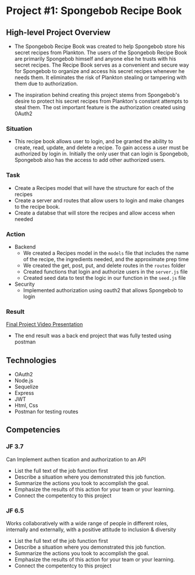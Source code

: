 # Project #1: Spongebob Recipe Book

## High-level Project Overview

- The Spongebob Recipe Book was created to help Spongebob store his secret recipes from Plankton. The users of the Spongebob Recipe Book are primarily Spongebob himself and anyone else he trusts with his secret recipes. The Recipe Book serves as a convenient and secure way for Spongebob to organize and access his secret recipes whenever he needs them. It eliminates the risk of Plankton stealing or tampering with them due to authorization.

- The inspiration behind creating this project stems from Spongebob's desire to protect his secret recipes from Plankton's constant attempts to steal them. The ost important feature is the authorization created using 0Auth2

### Situation

- This recipe book allows user to login, and be granted the ability to create, read, update, and delete a recipe. To gain access a user must be authorized by login in. Initially the only user that can login is Spongebob, Spongebob also has the access to add other authorized users.

### Task

- Create a Recipes model that will have the structure for each of the recipes
- Create a server and routes that allow users to login and make changes to the recipe book.
- Create a databse that will store the recipes and allow access when needed

### Action

- Backend
  - We created a Recipes model in the `models` file that includes the name of the recipe, the ingredients needed, and the approximate prep time
  - We created the get, post, put, and delete routes in the `routes` folder
  - Created functions that login and authorize users in the `server.js` file
  - Created seed data to test the logic in our function in the `seed.js` file
- Security
  - Implemented authorization using oauth2 that allows Spongebob to login

### Result

[Final Project Video Presentation](https://youtu.be/EvvSNexul6g?si=AMTOg7yzmQDH0Ve)

- The end result was a back end project that was fully tested using postman

## Technologies

- OAuth2
- Node.js
- Sequelize
- Express
- JWT
- Html, Css
- Postman for testing routes

## Competencies

### JF 3.7

Can Implement authen tication and authorization to an API

- List the full text of the job function first
- Describe a situation where you demonstrated this job function.
- Summarize the actions you took to accomplish the goal.
- Emphasize the results of this action for your team or your learning.
- Connect the competentcy to this project

### JF 6.5

Works collaboratively with a wide range of people in different roles, internally and externally, with a positive attitude to inclusion & diversity

- List the full text of the job function first
- Describe a situation where you demonstrated this job function.
- Summarize the actions you took to accomplish the goal.
- Emphasize the results of this action for your team or your learning.
- Connect the competentcy to this project
